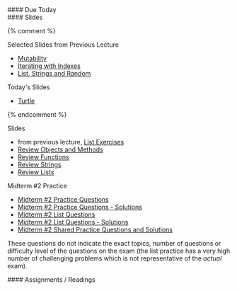 <article class="due" markdown="block">
####  Due Today


</article>

<article class="slides" markdown="block">
####  Slides

{% comment %}

Selected Slides from Previous Lecture

* [Mutability](classes/17/mutability.html)
* [Iterating with Indexes](classes/17/iterating_with_indexes.html)
* [List, Strings and Random](classes/17/lists_strings_random.html)

Today's Slides

* [Turtle](classes/19/turtle.html)


{% endcomment %}

Slides

* from previous lecture, [List Exercises](classes/17/list_exercises.html)
* [Review Objects and Methods](classes/19/objects.html)
* [Review Functions](classes/19/functions.html)
* [Review Strings](classes/19/strings.html)
* [Review Lists](classes/19/lists.html)

Midterm #2 Practice

* [Midterm #2 Practice Questions](resources/handouts/midterm_2/midterm_2_practice.pdf)
* [Midterm #2 Practice Questions - Solutions](resources/handouts/midterm_2/midterm_2_practice_solutions.pdf)
* [Midterm #2 List Questions](resources/handouts/midterm_2/midterm_2_list_practice.pdf)
* [Midterm #2 List Questions - Solutions](resources/handouts/midterm_2/midterm_2_list_practice_solutions.pdf)
* [Midterm #2 Shared Practice Questions and Solutions](resources/handouts/midterm_2/m02sampleproblems.html)

These questions do not indicate the exact topics, number of questions or difficulty level of the questions on the exam (the list practice has a very high number of challenging problems which is not representative of the _actual_ exam).

</article>

<article class="assignments" markdown="block">
####  Assignments / Readings		

<!--
Readings

* Read {{ site.bookq }} - Chapter 1

Assignments 

1. [questions.py](homework/hw01/questions.py) - 9 points
-->
</article>
<!--
<a name="class19"></a>

### Slides
* [About Class #19](classes/19/meta.html)
* Back to the previous class slides for [Lists So Far](classes/18/lists.html)
* [List Methods](classes/19/list_methods.html)
* [An Aside on Checking if Character is ...](classes/19/strings.html)

###  Readings
__{{ site.bookq }}__

* Chapter 7 on Lists

__{{ site.bookt }}__

* [{{site.bookt}} - Lists](http://openbookproject.net/thinkcs/python/english3e/lists.html) 


-->
